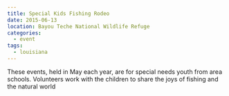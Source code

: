```yaml
---
title: Special Kids Fishing Rodeo
date: 2015-06-13
location: Bayou Teche National Wildlife Refuge
categories:
  - event
tags:
  - louisiana
---
```


These events, held in May each year, are for special needs youth from area schools. Volunteers work with the children to share the joys of fishing and the natural world